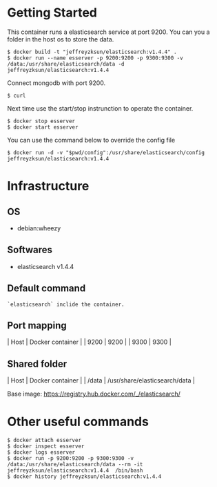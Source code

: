 Getting Started
====
This container runs a elasticsearch service at port 9200. You can you a folder in the host os to store the data.

	$ docker build -t "jeffreyzksun/elasticsearch:v1.4.4" .
	$ docker run --name esserver -p 9200:9200 -p 9300:9300 -v /data:/usr/share/elasticsearch/data -d jeffreyzksun/elasticsearch:v1.4.4
	
Connect mongodb with port 9200. 

	$ curl 

Next time use the start/stop instrunction to operate the container.

	$ docker stop esserver
	$ docker start esserver

You can use the command below to override the config file

	$ docker run -d -v "$pwd/config":/usr/share/elasticsearch/config jeffreyzksun/elasticsearch:v1.4.4

Infrastructure
====
OS
----

- debian:wheezy

Softwares
----

- elasticsearch v1.4.4

Default command
----

	`elasticsearch` inclide the container. 

Port mapping
----

| Host  | Docker container 	| 
| 9200  | 9200 				|
| 9300  | 9300 				|

Shared folder
----
| Host   	| Docker container 				| 
| /data 	| /usr/share/elasticsearch/data |


Base image: https://registry.hub.docker.com/_/elasticsearch/

Other useful commands
====

	$ docker attach esserver
	$ docker inspect esserver
	$ docker logs esserver
	$ docker run -p 9200:9200 -p 9300:9300 -v /data:/usr/share/elasticsearch/data --rm -it jeffreyzksun/elasticsearch:v1.4.4  /bin/bash 
	$ docker history jeffreyzksun/elasticsearch:v1.4.4